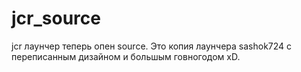 jcr_source
==========
jcr лаунчер теперь опен source. Это копия лаунчера sashok724 с переписанным дизайном и большым говногодом xD.
